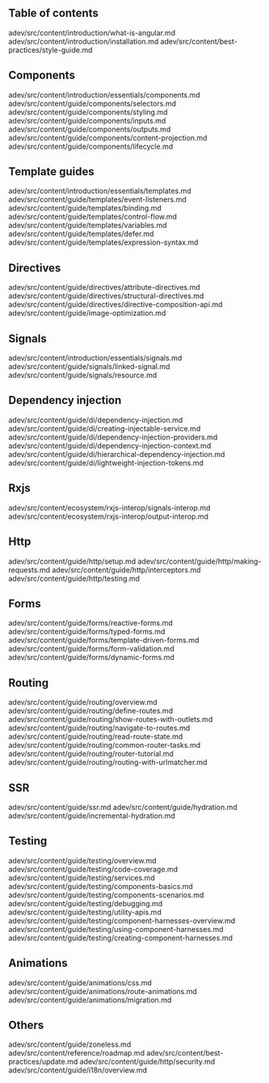 
## Table of contents

adev/src/content/introduction/what-is-angular.md
adev/src/content/introduction/installation.md 
adev/src/content/best-practices/style-guide.md

## Components

adev/src/content/introduction/essentials/components.md 
adev/src/content/guide/components/selectors.md 
adev/src/content/guide/components/styling.md 
adev/src/content/guide/components/inputs.md 
adev/src/content/guide/components/outputs.md 
adev/src/content/guide/components/content-projection.md 
adev/src/content/guide/components/lifecycle.md 

## Template guides

adev/src/content/introduction/essentials/templates.md 
adev/src/content/guide/templates/event-listeners.md 
adev/src/content/guide/templates/binding.md 
adev/src/content/guide/templates/control-flow.md 
adev/src/content/guide/templates/variables.md 
adev/src/content/guide/templates/defer.md 
adev/src/content/guide/templates/expression-syntax.md 

## Directives

adev/src/content/guide/directives/attribute-directives.md 
adev/src/content/guide/directives/structural-directives.md 
adev/src/content/guide/directives/directive-composition-api.md 
adev/src/content/guide/image-optimization.md 

## Signals

adev/src/content/introduction/essentials/signals.md 
adev/src/content/guide/signals/linked-signal.md 
adev/src/content/guide/signals/resource.md 

## Dependency injection

adev/src/content/guide/di/dependency-injection.md 
adev/src/content/guide/di/creating-injectable-service.md 
adev/src/content/guide/di/dependency-injection-providers.md 
adev/src/content/guide/di/dependency-injection-context.md 
adev/src/content/guide/di/hierarchical-dependency-injection.md 
adev/src/content/guide/di/lightweight-injection-tokens.md 

## Rxjs

adev/src/content/ecosystem/rxjs-interop/signals-interop.md
adev/src/content/ecosystem/rxjs-interop/output-interop.md 

## Http

adev/src/content/guide/http/setup.md 
adev/src/content/guide/http/making-requests.md 
adev/src/content/guide/http/interceptors.md 
adev/src/content/guide/http/testing.md 

## Forms 

adev/src/content/guide/forms/reactive-forms.md 
adev/src/content/guide/forms/typed-forms.md 
adev/src/content/guide/forms/template-driven-forms.md 
adev/src/content/guide/forms/form-validation.md 
adev/src/content/guide/forms/dynamic-forms.md 

## Routing

adev/src/content/guide/routing/overview.md 
adev/src/content/guide/routing/define-routes.md 
adev/src/content/guide/routing/show-routes-with-outlets.md 
adev/src/content/guide/routing/navigate-to-routes.md 
adev/src/content/guide/routing/read-route-state.md 
adev/src/content/guide/routing/common-router-tasks.md 
adev/src/content/guide/routing/router-tutorial.md 
adev/src/content/guide/routing/routing-with-urlmatcher.md 

## SSR

adev/src/content/guide/ssr.md 
adev/src/content/guide/hydration.md 
adev/src/content/guide/incremental-hydration.md 

## Testing

adev/src/content/guide/testing/overview.md
adev/src/content/guide/testing/code-coverage.md 
adev/src/content/guide/testing/services.md 
adev/src/content/guide/testing/components-basics.md 
adev/src/content/guide/testing/components-scenarios.md 
adev/src/content/guide/testing/debugging.md 
adev/src/content/guide/testing/utility-apis.md 
adev/src/content/guide/testing/component-harnesses-overview.md 
adev/src/content/guide/testing/using-component-harnesses.md 
adev/src/content/guide/testing/creating-component-harnesses.md 

## Animations

adev/src/content/guide/animations/css.md 
adev/src/content/guide/animations/route-animations.md 
adev/src/content/guide/animations/migration.md

## Others

adev/src/content/guide/zoneless.md 
adev/src/content/reference/roadmap.md 
adev/src/content/best-practices/update.md 
adev/src/content/guide/http/security.md 
adev/src/content/guide/i18n/overview.md